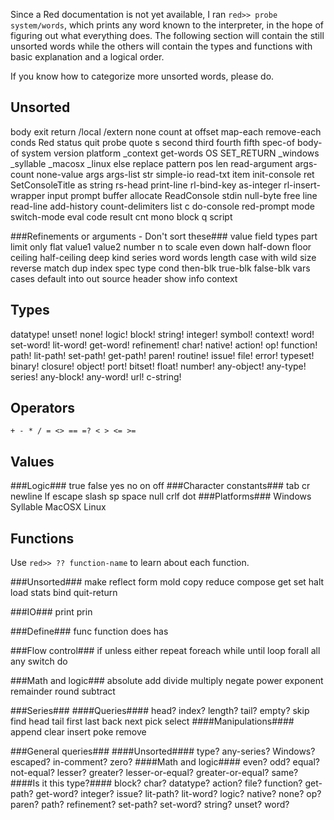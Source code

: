 Since a Red documentation is not yet available, I ran `red>> probe system/words`, which prints any word known to the interpreter, in the hope of figuring out what everything does. The following section will contain the still unsorted words while the others will contain the types and functions with basic explanation and a logical order.

If you know how to categorize more unsorted words, please do.

Unsorted
--------
 body exit return   /local /extern  none  count at   offset   map-each remove-each conds  Red     status quit   probe quote s second third fourth fifth  spec-of body-of system version platform _context get-words OS SET_RETURN _windows _syllable _macosx _linux else replace pattern pos len  read-argument args-count none-value args args-list str simple-io read-txt item init-console ret SetConsoleTitle as  string rs-head print-line rl-bind-key as-integer rl-insert-wrapper input prompt buffer allocate ReadConsole stdin null-byte free line read-line add-history count-delimiters list c  do-console red-prompt mode switch-mode eval code result cnt mono block q script

###Refinements or arguments - Don't sort these###
value field types part limit only flat value1 value2 number n to scale even down half-down floor ceiling half-ceiling deep kind series word words length case with wild size reverse match dup index spec type cond then-blk true-blk false-blk vars cases default into out source header show info context 

Types
-----
datatype! unset! none! logic! block! string! integer! symbol! context! word! set-word! lit-word! get-word! refinement! char! native! action! op! function! path! lit-path! set-path! get-path! paren! routine! issue! file! error! typeset! binary! closure! object! port! bitset! float! number! any-object! any-type! series! any-block! any-word! url! c-string!

Operators
---------
    + - * / = <> == =? < > <= >=

Values
------
###Logic###
true false yes no on off
###Character constants###
tab cr newline lf escape slash sp space null crlf dot
###Platforms###
Windows Syllable MacOSX Linux

Functions
---------
Use `red>> ?? function-name` to learn about each function.

###Unsorted###
make reflect form mold copy reduce compose get set halt load stats bind quit-return

###IO###
print prin

###Define###
func function does has

###Flow control###
if unless either repeat foreach while until loop forall all any switch do 

###Math and logic###
absolute add divide multiply negate power exponent remainder round subtract 

###Series###
####Queries####
head? index? length? tail? empty? skip find head tail first last back next pick select 
####Manipulations####
append clear insert poke remove 

###General queries###
####Unsorted####
type? any-series? Windows? escaped? in-comment? zero?
####Math and logic####
even? odd? equal? not-equal? lesser? greater? lesser-or-equal? greater-or-equal? same?
####Is it this type?####
block? char? datatype? action? file? function? get-path? get-word? integer? issue? lit-path? lit-word? logic? native? none? op? paren? path? refinement? set-path? set-word? string? unset? word?  
